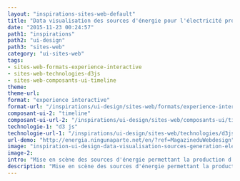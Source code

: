 ```yaml
---
layout: "inspirations-sites-web-default"
title: "Data visualisation des sources d'énergie pour l'électricité produite en Espagne"
date: "2015-11-23 00:24:57"
path1: "inspirations"
path2: "ui-design"
path3: "sites-web"
category: "ui-sites-web"
tags:
- sites-web-formats-experience-interactive
- sites-web-technologies-d3js
- sites-web-composants-ui-timeline
theme:
theme-url:
format: "experience interactive"
format-url: "/inspirations/ui-design/sites-web/formats/experience-interactive/"
composant-ui-2: "timeline"
composant-ui-url-2: "/inspirations/ui-design/sites-web/composants-ui/timeline/"
technologie-1: "d3 js"
technologie-url-1: "/inspirations/ui-design/sites-web/technologies/d3js/"
url-demo: "http://energia.ningunaparte.net/en/?ref=MagazineduWebdesign"
image: "inspiration-ui-design-data-visualisation-sources-generation-electrique-espagne.jpg"
image-2:
intro: "Mise en scène des sources d'énergie permettant la production d'électricité en Espagne durant les 24 dernières heures."
description: "Mise en scène des sources d'énergie permettant la production d'électricité en Espagne durant les 24 dernières heures."
---
```

